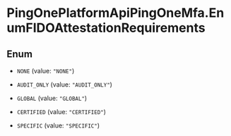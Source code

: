 # PingOnePlatformApiPingOneMfa.EnumFIDOAttestationRequirements

## Enum


* `NONE` (value: `"NONE"`)

* `AUDIT_ONLY` (value: `"AUDIT_ONLY"`)

* `GLOBAL` (value: `"GLOBAL"`)

* `CERTIFIED` (value: `"CERTIFIED"`)

* `SPECIFIC` (value: `"SPECIFIC"`)


